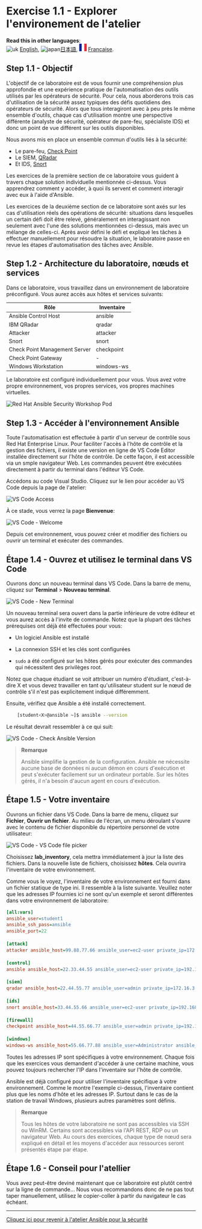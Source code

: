 # Exercise 1.1 - Explorer l'environement de l'atelier

**Read this in other languages**: <br>![uk](../../images/uk.png) [English](README.md),  ![japan](../../images/japan.png)[日本語](README.ja.md), ![france](../../../images/fr.png) [Francaise](README.fr.md).

## Step 1.1 - Objectif

L'objectif de ce laboratoire est de vous fournir une compréhension plus approfondie et une expérience pratique de l'automatisation des outils utilisés par les opérateurs de sécurité. Pour cela, nous aborderons trois cas d'utilisation de la sécurité assez typiques des défis quotidiens des opérateurs de sécurité. Alors que tous interagiront avec à peu près le même ensemble d'outils, chaque cas d'utilisation montre une perspective différente (analyste de sécurité, opérateur de pare-feu, spécialiste IDS) et donc un point de vue différent sur les outils disponibles.

Nous avons mis en place un ensemble commun d'outils liés à la sécurité:

- Le pare-feu, [Check Point](https://www.checkpoint.com/products/next-generation-firewall/)
- Le SIEM, [QRadar](https://www.ibm.com/security/security-intelligence/qradar)
- Et IDS, [Snort](https://www.snort.org)

Les exercices de la première section de ce laboratoire vous guident à travers chaque solution individuelle mentionnée ci-dessus. Vous apprendrez comment y accéder, à quoi ils servent et comment interagir avec eux à l'aide d'Ansible.

Les exercices de la deuxième section de ce laboratoire sont axés sur les cas d'utilisation réels des opérations de sécurité: situations dans lesquelles un certain défi doit être relevé, généralement en interagissant non seulement avec l'une des solutions mentionnées ci-dessus, mais avec un mélange de celles-ci. Après avoir défini le défi et expliqué les tâches à effectuer manuellement pour résoudre la situation, le laboratoire passe en revue les étapes d'automatisation des tâches avec Ansible.

## Step 1.2 - Architecture du laboratoire, nœuds et services

Dans ce laboratoire, vous travaillez dans un environnement de laboratoire préconfiguré. Vous aurez accès aux hôtes et services suivants:

| Rôle                          | Inventaire     |
| ------------------------------| ---------------|
| Ansible Control Host          | ansible        |
| IBM QRadar                    | qradar         |
| Attacker                      | attacker       |
| Snort                         | snort          |
| Check Point Management Server | checkpoint     |
| Check Point Gateway           | -              |
| Windows Workstation           | windows-ws     |

Le laboratoire est configuré individuellement pour vous. Vous avez votre propre environnement, vos propres services, vos propres machines virtuelles.

![Red Hat Ansible Security Workshop Pod](images/diagram.png)


## Step 1.3 - Accéder à l'environnement Ansible

Toute l'automatisation est effectuée à partir d'un serveur de contrôle sous Red Hat Enterprise Linux. Pour faciliter l'accès à l'hôte de contrôle et la gestion des fichiers, il existe une version en ligne de VS Code Editor installée directement sur l'hôte de contrôle. De cette façon, il est accessible via un smple navigateur Web. Les commandes peuvent être exécutées directement à partir du terminal dans l'éditeur VS Code.

Accédons au code Visual Studio. Cliquez sur le lien pour accéder au VS Code depuis la page de l'atelier:

![VS Code Access](images/1-vscode-access.png)

À ce stade, vous verrez la page **Bienvenue**:

![VS Code - Welcome](images/1-vscode-welcome-page.png)

Depuis cet environnement, vous pouvez créer et modifier des fichiers ou ouvrir un terminal et exécuter des commandes.

## Étape 1.4 - Ouvrez et utilisez le terminal dans VS Code

Ouvrons donc un nouveau terminal dans VS Code. Dans la barre de menu, cliquez sur **Terminal** > **Nouveau terminal**.

![VS Code - New Terminal](images/1-vscode-new-terminal.png)

Un nouveau terminal sera ouvert dans la partie inférieure de votre éditeur et vous aurez accès à l'invite de commande. Notez que la plupart des tâches prérequises ont déjà été effectuées pour vous:

   - Un logiciel Ansible est installé

   - La connexion SSH et les clés sont configurées

   - `sudo` a été configuré sur les hôtes gérés pour exécuter des commandes qui nécessitent des privilèges root.

Notez que chaque étudiant se voit attribuer un numéro d'étudiant, c'est-à-dire X et vous devez travailler en tant qu'utilisateur student<X> sur le nœud de contrôle s'il n'est pas explicitement indiqué différemment.

Ensuite, vérifiez que Ansible a été installé correctement.

```bash
    [student<X>@ansible ~]$ ansible --version
```

Le résultat devrait ressembler à ce qui suit:

![VS Code - Check Ansible Version](images/1-vscode-check-ansible-version.png)

> **Remarque**
>
> Ansible simplifie la gestion de la configuration. Ansible ne nécessite aucune base de données ni aucun démon en cours d'exécution et peut s'exécuter facilement sur un ordinateur portable. Sur les hôtes gérés, il n'a besoin d'aucun agent en cours d'exécution.

## Étape 1.5 - Votre inventaire

Ouvrons un fichier dans VS Code. Dans la barre de menu, cliquez sur **Fichier**, **Ouvrir un fichier**. Au milieu de l'écran, un menu déroulant s'ouvre avec le contenu de fichier disponible du répertoire personnel de votre utilisateur:

![VS Code - VS Code file picker](images/1-vscode-filepicker.png)

Choisissez **lab_inventory**, cela mettra immédiatement à jour la liste des fichiers. Dans la nouvelle liste de fichiers, choisissez **hôtes**. Cela ouvrira l'inventaire de votre environnement.

Comme vous le voyez, l'inventaire de votre environnement est fourni dans un fichier statique de type ini. Il ressemble à la liste suivante. Veuillez noter que les adresses IP fournies ici ne sont qu'un exemple et seront différentes dans votre environnement de laboratoire:

```ini
[all:vars]
ansible_user=student1
ansible_ssh_pass=ansible
ansible_port=22

[attack]
attacker ansible_host=99.88.77.66 ansible_user=ec2-user private_ip=172.16.99.66 private_ip2=172.17.44.66

[control]
ansible ansible_host=22.33.44.55 ansible_user=ec2-user private_ip=192.168.2.3

[siem]
qradar ansible_host=22.44.55.77 ansible_user=admin private_ip=172.16.3.44 ansible_httpapi_pass="Ansible1!" ansible_connection=httpapi ansible_httpapi_use_ssl=yes ansible_httpapi_validate_certs=False ansible_network_os=ibm.qradar.qradar

[ids]
snort ansible_host=33.44.55.66 ansible_user=ec2-user private_ip=192.168.3.4 private_ip2=172.17.33.77

[firewall]
checkpoint ansible_host=44.55.66.77 ansible_user=admin private_ip=192.168.4.5 ansible_network_os=checkpoint ansible_connection=httpapi ansible_httpapi_use_ssl=yes ansible_httpapi_validate_certs=no

[windows]
windows-ws ansible_host=55.66.77.88 ansible_user=Administrator ansible_pass=RedHat19! ansible_port=5986 ansible_connection=winrm ansible_winrm_server_cert_validation=ignore private_ip=192.168.5.6
```

Toutes les adresses IP sont spécifiques à votre environnement. Chaque fois que les exercices vous demandent d'accéder à une certaine machine, vous pouvez toujours rechercher l'IP dans l'inventaire sur l'hôte de contrôle.

Ansible est déjà configuré pour utiliser l'inventaire spécifique à votre environnement. Comme le montre l'exemple ci-dessus, l'inventaire contient plus que les noms d'hôte et les adresses IP. Surtout dans le cas de la station de travail Windows, plusieurs autres paramètres sont définis.

> **Remarque**
>
> Tous les hôtes de votre laboratoire ne sont pas accessibles via SSH ou WinRM. Certains sont accessibles via l'API REST, RDP ou un navigateur Web. Au cours des exercices, chaque type de nœud sera expliqué en détail et les moyens d'accéder aux ressources seront présentés étape par étape.

## Étape 1.6 - Conseil pour l'atellier

Vous avez peut-être deviné maintenant que ce laboratoire est plutôt centré sur la ligne de commande… Nous vous recommandons donc de ne pas tout taper manuellement, utilisez le copier-coller à partir du navigateur le cas échéant.

----

[Cliquez ici pour revenir à l'atelier Ansible pour la sécurité](../README.fr.md)
